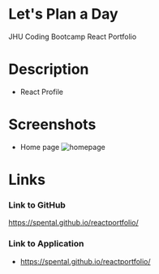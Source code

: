 # Let's Plan a Day
JHU Coding Bootcamp React Portfolio
# Description
-  React Profile 
# Screenshots
- Home page
 ![homepage](public/images/demo.png)
# Links
### Link to GitHub
https://spental.github.io/reactportfolio/
### Link to Application
- https://spental.github.io/reactportfolio/

